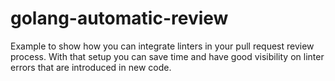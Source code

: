# golang-automatic-review
Example to show how you can integrate linters in your pull request review process. With that setup you can save time and have good visibility on linter errors that are introduced in new code.
